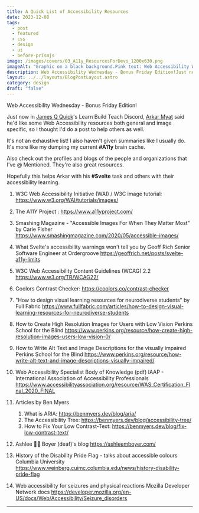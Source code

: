 ```yaml
---
title: A Quick List of Accessibility Resources
date: 2023-12-08
tags:
  - post
  - featured
  - css
  - design
  - ui
  - before-prismjs
image: /images/covers/03_A11y_ResourcesForDevs_1200x630.png
imageAlt: "Graphic on a black background.Pink text: Web Accessibility Wednesdayslaptop emoji + wheelchair emojiOrange text: A11y Resources for Devs!pink to orange gradient text: https://gingerkiwi.blog"
description: Web Accessibility Wednesday - Bonus Friday Edition!Just now in James Q Quick Learn Build Teach Discord, Arkar Myat said he'd like some Web Accessibility resources both general and image specific, so I thought I'd do a post to help others as well.It's not an exhaustive list! I also haven't given summaries like I usually do. It's more like my dumping my current A11y brain cache.
layout: ../../layouts/BlogPostLayout.astro
category: design
draft: "false"
---
```

Web Accessibility Wednesday - Bonus Friday Edition!

Just now in [James Q Quick](https://www.linkedin.com/in/jamesqquick/)'s Learn Build Teach Discord, [Arkar Myat](https://www.linkedin.com/in/arkar-kaung-myat/) said he'd like some Web Accessibility resources both general and image specific, so I thought I'd do a post to help others as well.

It's not an exhaustive list! I also haven't given summaries like I usually do. It's more like my dumping my current **#A11y** brain cache.

Also check out the profiles and blogs of the people and organizations that I've @ Mentioned. They're also great resources.


Hopefully this helps Arkar with his **#Svelte** task and others with their accessibility learning.

1. W3C Web Accessibility Initiative (WAI) / W3C image tutorial:
https://www.w3.org/WAI/tutorials/images/

2. The A11Y Project :
https://www.a11yproject.com/

3.  Smashing Magazine - 
"Accessible Images For When They Matter Most"
by Carie Fisher
https://www.smashingmagazine.com/2020/05/accessible-images/

4. What Svelte's accessibility warnings won't tell you
by Geoff Rich Senior Software Engineer at Ordergroove
https://geoffrich.net/posts/svelte-a11y-limits

5. W3C Web Accessibility Content Guidelines (WCAG) 2.2
https://www.w3.org/TR/WCAG22/

6. Coolors Contrast Checker:
https://coolors.co/contrast-checker

7. "How to design visual learning resources for neurodiverse students"
 by Full Fabric
https://www.fullfabric.com/articles/how-to-design-visual-learning-resources-for-neurodiverse-students

8. How to Create High Resolution Images for Users with Low Vision
Perkins School for the Blind
https://www.perkins.org/resource/how-create-high-resolution-images-users-low-vision-0/

9. How to Write Alt Text and Image Descriptions for the visually impaired
Perkins School for the Blind
https://www.perkins.org/resource/how-write-alt-text-and-image-descriptions-visually-impaired/

10. Web Accessibility Specialist Body of Knowledge (pdf)
IAAP - International Association of Accessibility Professionals
https://www.accessibilityassociation.org/resource/WAS_Certification_FInal_2020_FINAL

11. Articles by Ben Myers
	1. What is ARIA: https://benmyers.dev/blog/aria/
	2. The Accessibility Tree: https://benmyers.dev/blog/accessibility-tree/
	3. How to Fix Your Low Contrast-Text: https://benmyers.dev/blog/fix-low-contrast-text/

12. Ashlee 🤟🏻 Boyer (deaf)'s blog 
https://ashleemboyer.com/

13. History of the Disability Pride Flag - talks about accessible colours
Columbia University
https://www.weinberg.cuimc.columbia.edu/news/history-disability-pride-flag

14. Web accessibility for seizures and physical reactions
Mozilla Developer Network docs
https://developer.mozilla.org/en-US/docs/Web/Accessibility/Seizure_disorders
___  

